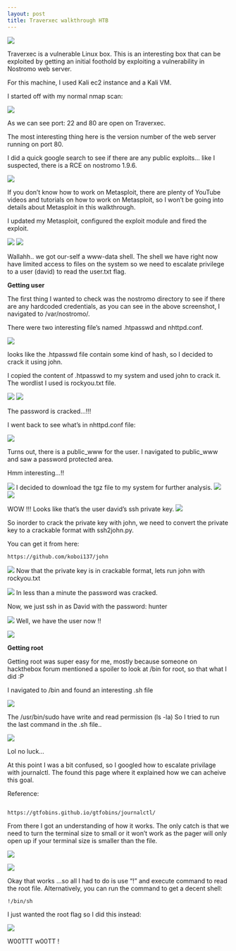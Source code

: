 ```yaml
---
layout: post
title: Traverxec walkthrough HTB 
---
```


![](/images/2020-04-11-trav/1.png)


Traverxec is a vulnerable Linux box. This is an interesting box that can be exploited by getting an initial foothold by exploiting a vulnerability in Nostromo web server. 

For this machine, I used Kali ec2 instance and a Kali VM.

I started off with my normal nmap scan:


![](/images/2020-04-11-trav/2.png)

As we can see port: 22 and 80 are open on Traverxec.

The most interesting thing here is the version number of the web server running on port 80. 

I did a quick google search to see if there are any public exploits… like I suspected, there is a RCE on nostromo 1.9.6.

![](/images/2020-04-11-trav/3.png)

If you don’t know how to work on Metasploit, there are plenty of YouTube videos and tutorials on how to work on Metasploit, so I won’t be going into details about Metasploit in this walkthrough. 

I updated my Metasploit, configured the exploit module and fired the exploit.


![](/images/2020-04-11-trav/4.png)
![](/images/2020-04-11-trav/5.png)

Wallahh.. we got our-self a www-data shell. The shell we have right now have limited access to files on the system so we need to escalate privilege to a user (david) to read the user.txt flag.

**Getting user**

The first thing I wanted to check was the nostromo directory to see if there are any hardcoded credentials, as you can see in the above screenshot, I navigated to /var/nostromo/.

There were two interesting file’s named .htpasswd and nhttpd.conf.


![](/images/2020-04-11-trav/6.png)

Iooks like the .htpasswd file contain some kind of hash, so I decided to crack it using john.

I copied the content of .htpasswd to my system and used john to crack it. The wordlist I used is rockyou.txt file.

![](/images/2020-04-11-trav/7.png)
![](/images/2020-04-11-trav/8.png)

The password is cracked...!!!


I went back to see what’s in nhttpd.conf file:

![](/images/2020-04-11-trav/9.png)

Turns out, there is a public_www for the user. I navigated to public_www and saw a password protected area.

Hmm interesting...!!

![](/images/2020-04-11-trav/10.png)
I decided to download the tgz file to my system for further analysis.
![](/images/2020-04-11-trav/11.png)
![](/images/2020-04-11-trav/12.png)

WOW !!! Looks like that’s the user david’s ssh private key.
![](/images/2020-04-11-trav/13.png)

So inorder to crack the private key with john, we need to convert the private key to a crackable format with ssh2john.py.

You can get it from here:

```
https://github.com/koboi137/john
```


![](/images/2020-04-11-trav/14.png)
Now that the private key is in crackable format, lets run john with  rockyou.txt 

![](/images/2020-04-11-trav/15.png)
In less than a minute the password was cracked.

Now, we just ssh in as David with the password: hunter 

![](/images/2020-04-11-trav/16.png)
Well, we have the user now !!

![](/images/2020-04-11-trav/17.png)

**Getting root**

Getting root was super easy for me, mostly because someone on hackthebox forum mentioned a spoiler to look at /bin for root, so that what I did :P

I navigated to /bin and found an interesting .sh file 


![](/images/2020-04-11-trav/18.png)

The /usr/bin/sudo have write and read permission (ls -la)
So I tried to run the last command in the .sh file..


![](/images/2020-04-11-trav/19.png)

Lol no luck…

At this point I was a bit confused, so I googled how to escalate privilage with journalctl. The found this page where it explained how we can acheive this goal.

Reference:
```

https://gtfobins.github.io/gtfobins/journalctl/
```
From there I got an understanding of how it works. The only catch is that we need to turn the terminal size to small or it won’t work as the pager will only open up if your terminal size is smaller than the file.

![](/images/2020-04-11-trav/20.png)

![](/images/2020-04-11-trav/21.png)

Okay that works …so all I had to do is use “!” and execute command to read the root file. Alternatively, you can run the command to get a decent shell:

```
!/bin/sh
```
I just wanted the root flag so I did this instead:

![](/images/2020-04-11-trav/22.png)



W00TTT w00TT !






